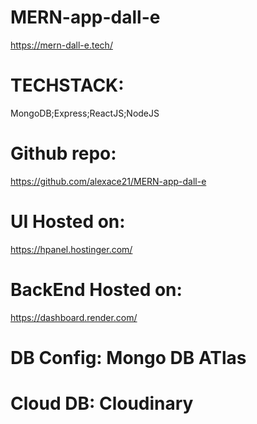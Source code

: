 # MERN-app-dall-e
https://mern-dall-e.tech/

# TECHSTACK:
MongoDB;Express;ReactJS;NodeJS

# Github repo:
https://github.com/alexace21/MERN-app-dall-e

# UI Hosted on: 
https://hpanel.hostinger.com/

# BackEnd Hosted on:
https://dashboard.render.com/

# DB Config: Mongo DB ATlas


# Cloud DB: Cloudinary